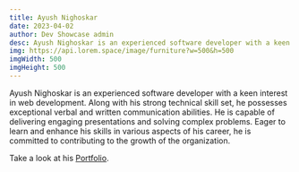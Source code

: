 ```yaml
---
title: Ayush Nighoskar
date: 2023-04-02
author: Dev Showcase admin
desc: Ayush Nighoskar is an experienced software developer with a keen interest in web development.
img: https://api.lorem.space/image/furniture?w=500&h=500
imgWidth: 500
imgHeight: 500
---
```


Ayush Nighoskar is an experienced software developer with a keen interest in web development. Along with his strong technical skill set, he possesses exceptional verbal and written communication abilities. He is capable of delivering engaging presentations and solving complex problems. Eager to learn and enhance his skills in various aspects of his career, he is committed to contributing to the growth of the organization.

Take a look at his [Portfolio](https://ayushn.netlify.app/).
